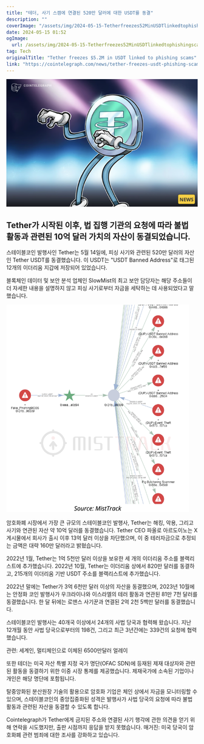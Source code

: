 ```yaml
---
title: "테더, 사기 스캠에 연결된 520만 달러에 대한 USDT를 동결"
description: ""
coverImage: "/assets/img/2024-05-15-Tetherfreezes52MinUSDTlinkedtophishingscams_thumbnail.png"
date: 2024-05-15 01:52
ogImage: 
  url: /assets/img/2024-05-15-Tetherfreezes52MinUSDTlinkedtophishingscams_thumbnail.png
tag: Tech
originalTitle: "Tether freezes $5.2M in USDT linked to phishing scams"
link: "https://cointelegraph.com/news/tether-freezes-usdt-phishing-scams"
---
```




![Tether가 시작된 이후, 법 집행 기관의 요청에 따라 불법 활동과 관련된 10억 달러 가치의 자산이 동결되었습니다.](/assets/img/2024-05-15-Tetherfreezes52MinUSDTlinkedtophishingscams_thumbnail.png)

## Tether가 시작된 이후, 법 집행 기관의 요청에 따라 불법 활동과 관련된 10억 달러 가치의 자산이 동결되었습니다.

스테이블코인 발행사인 Tether는 5월 14일에, 피싱 사기와 관련된 520만 달러의 자산인 Tether USDT를 동결했습니다. 이 USDT는 "USDT Banned Address"로 태그된 12개의 이더리움 지갑에 저장되어 있었습니다.

블록체인 데이터 및 보안 분석 업체인 SlowMist의 최고 보안 담당자는 해당 주소들이 더 자세한 내용을 설명하지 않고 피싱 사기로부터 자금을 세탁하는 데 사용되었다고 말했습니다.




![Tether Freeze Image](/assets/img/2024-05-15-Tetherfreezes52MinUSDTlinkedtophishingscams_0.png)

암호화폐 시장에서 가장 큰 규모의 스테이블코인 발행사, Tether는 해킹, 악용, 그리고 사기와 연관된 자산 약 10억 달러를 동결했습니다. Tether CEO 파올로 아르도이노는 X 게시물에서 회사가 출시 이후 13억 달러 이상을 차단했으며, 이 중 테러자금으로 추정되는 금액은 대략 160만 달러라고 밝혔습니다.

2022년 1월, Tether는 1억 5천만 달러 이상을 보유한 세 개의 이더리움 주소를 블랙리스트에 추가했습니다. 2022년 10월, Tether는 이더리움 상에서 820만 달러를 동결하고, 215개의 이더리움 기반 USDT 주소를 블랙리스트에 추가했습니다.

2022년 말에는 Tether가 3억 6천만 달러 이상의 자산을 동결했으며, 2023년 10월에는 안정화 코인 발행사가 우크라이나와 이스라엘의 테러 활동과 연관된 81만 7천 달러를 동결했습니다. 한 달 뒤에는 로맨스 사기꾼과 연결된 2억 2천 5백만 달러를 동결했습니다.



스테이블코인 발행사는 40개국 이상에서 24개의 사법 당국과 협력해 왔습니다. 지난 12개월 동안 사법 당국으로부터의 198건, 그리고 최근 3년간에는 339건의 요청에 협력했습니다.

관련: 세계인, 멀티체인으로 이체된 6500만달러 얼레이

또한 테더는 미국 자산 특별 지정 국가 명단(OFAC SDN)에 등재된 제재 대상자와 관련된 활동을 동결하기 위한 이중 시장 통제를 제공했습니다. 제재국가에 소속된 기업이나 개인은 해당 명단에 포함됩니다.

탈중앙화된 분산원장 기술의 활용으로 암호화 기업은 체인 상에서 자금을 모니터링할 수 있으며, 스테이블코인의 중앙집중화된 성격은 발행사가 사법 당국의 요청에 따라 불법 활동과 관련된 자산을 동결할 수 있도록 합니다.



Cointelegraph가 Tether에게 금지된 주소와 연결된 사기 행각에 관한 의견을 얻기 위해 연락을 시도했지만, 출판 시점까지 응답을 받지 못했습니다.
매거진: 미국 당국이 암호화폐 관련 범죄에 대한 조사를 강화하고 있습니다.